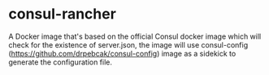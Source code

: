 # consul-rancher

A Docker image that's based on the official Consul docker image which will check for the existence of server.json, the image will use consul-config (https://github.com/drpebcak/consul-config) image as a sidekick to generate the configuration file.
